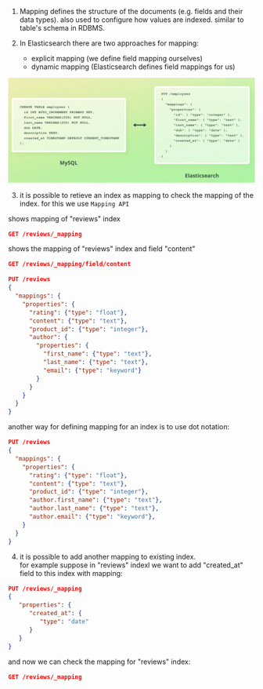 1. Mapping defines the structure of the documents (e.g. fields and their data types). also used to configure how values are indexed. similar to table's schema in RDBMS.

2. In Elasticsearch there are two approaches for mapping:
   - explicit mapping (we define field mapping ourselves)
   - dynamic mapping (Elasticsearch defines field mappings for us)



![img1](./../images/mapping.png)




3. it is possible to retieve an index as mapping to check the mapping of the index. for this we use `Mapping API`

shows mapping of "reviews" index
```json
GET /reviews/_mapping
```

shows the mapping of "reviews" index and field "content"
```json
GET /reviews/_mapping/field/content
```


```json
PUT /reviews
{
  "mappings": {
    "properties": {
      "rating": {"type": "float"},
      "content": {"type": "text"},  
      "product_id": {"type": "integer"},
      "author": {
        "properties": {
          "first_name": {"type": "text"},
          "last_name": {"type": "text"},
          "email": {"type": "keyword"}
        }
      }
    }
  }
}
```


another way for defining mapping for an index is to use dot notation:

```json
PUT /reviews
{
  "mappings": {
    "properties": {
      "rating": {"type": "float"},
      "content": {"type": "text"},  
      "product_id": {"type": "integer"},
      "author.first_name": {"type": "text"},
      "author.last_name": {"type": "text"},
      "author.email": {"type": "keyword"},
    }
  }
}
```


4. it is possible to add another mapping to existing index.\
   for example suppose in "reviews" indexl we want to add "created_at"\
   field to this index with mapping:

```json
PUT /reviews/_mapping
{
   "properties": {
      "created_at": {
         "type": "date"
      }
   }
}
```


and now we can check the mapping for "reviews" index:

```json
GET /reviews/_mapping
```



